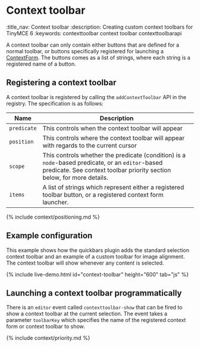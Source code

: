 # Context toolbar
:title_nav: Context toolbar
:description: Creating custom context toolbars for TinyMCE 6
:keywords: contexttoolbar context toolbar contexttoolbarapi

A context toolbar can only contain either buttons that are defined for a normal toolbar, or buttons specifically registered for launching a [ContextForm]({{site.baseurl}}/how-to-guides/creating-custom-ui-components/contextform/). The buttons comes as a list of strings, where each string is a registered name of a button.

## Registering a context toolbar

A context toolbar is registered by calling the `addContextToolbar` API in the registry. The specification is as follows:

| Name | Description |
| ---- | ----------- |
| `predicate` | This controls when the context toolbar will appear |
| `position` | This controls where the context toolbar will appear with regards to the current cursor |
| `scope` | This controls whether the predicate (condition) is a `node`-based predicate, or an `editor`-based predicate. See context toolbar priority section below, for more details. |
| `items` | A list of strings which represent either a registered toolbar button, or a registered context form launcher. |

{% include context/positioning.md %}

## Example configuration

This example shows how the quickbars plugin adds the standard selection context toolbar and an example of a custom toolbar for image alignment. The context toolbar will show whenever any content is selected.

{% include live-demo.html id="context-toolbar" height="600" tab="js" %}

## Launching a context toolbar programmatically

There is an `editor` event called `contexttoolbar-show` that can be fired to show a context toolbar at the current selection. The event takes a parameter `toolbarKey` which specifies the name of the registered context form or context toolbar to show.

{% include context/priority.md %}
